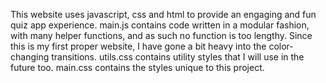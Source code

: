 This website uses javascript, css and html to provide an engaging and fun quiz app experience. main.js contains code written in a modular fashion, with many helper functions, and as such no function is too lengthy. Since this is my first proper website, I have gone a bit heavy into the color-changing transitions. utils.css contains utility styles that I will use in the future too. main.css contains the styles unique to this project. 
